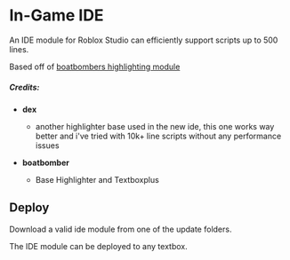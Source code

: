 # In-Game IDE

An IDE module for Roblox Studio can efficiently support scripts up to 500 lines.

Based off of [boatbombers highlighting module](https://github.com/boatbomber/Highlighter)

##### Credits:
- **dex**
  - another highlighter base used in the new ide, this one works way better and i've tried with 10k+ line scripts without any performance issues

- **boatbomber**
  - Base Highlighter and Textboxplus

## Deploy

Download a valid ide module from one of the update folders.

The IDE module can be deployed to any textbox.
